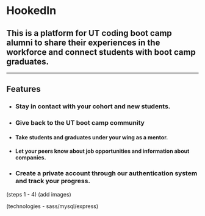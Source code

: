 # HookedIn 



## This is a platform for UT coding boot camp alumni to share their experiences in the workforce and connect students with boot camp graduates. 


---------

## Features

* ### Stay in contact with your cohort and new students. 

* ### Give back to the UT boot camp community 

* #### Take students and graduates under your wing as a mentor.

* #### Let your peers know about job opportunities and information about companies.

* ### Create a private account through our authentication system and track your progress. 

(steps 1 - 4) (add images)

(technologies - sass/mysql/express)